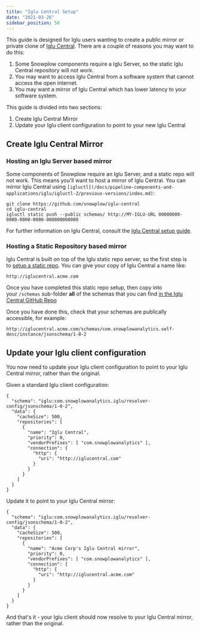 ```yaml
---
title: "Iglu Central Setup"
date: "2021-03-26"
sidebar_position: 50
---
```


This guide is designed for Iglu users wanting to create a public mirror or private clone of [Iglu Central](/docs/pipeline-components-and-applications/iglu/iglu-repositories/iglu-central/index.md). There are a couple of reasons you may want to do this:

1. Some Snowplow components require a Iglu Server, so the static Iglu Central repository will not work.
2. You may want to access Iglu Central from a software system that cannot access the open internet.
3. You may want a mirror of Iglu Central which has lower latency to your software system.

This guide is divided into two sections:

1. Create Iglu Central Mirror
2. Update your Iglu client configuration to point to your new Iglu Central

## Create Iglu Central Mirror

### Hosting an Iglu Server based mirror

Some components of Snowplow require an Iglu Server, and a static repo will not work. This means you'll want to host a mirror of Iglu Central. You can mirror Iglu Central using `[igluctl](/docs/pipeline-components-and-applications/iglu/igluctl-2/previous-versions/index.md)`:

```
git clone https://github.com/snowplow/iglu-central
cd iglu-central
igluctl static push --public schemas/ http://MY-IGLU-URL 00000000-0000-0000-0000-000000000000
```

For further information on Iglu Central, consult the [Iglu Central setup guide](/docs/pipeline-components-and-applications/iglu/iglu-central-setup/index.md).

### Hosting a Static Repository based mirror

Iglu Central is built on top of the Iglu static repo server, so the first step is to [setup a static repo](/docs/pipeline-components-and-applications/iglu/setting-up-iglu/step-2-setup-an-iglu-repository/2-1-a-static-repo/index.md). You can give your copy of Iglu Central a name like:

```
http://iglucentral.acme.com
```

Once you have completed this static repo setup, then copy into your `/schemas` sub-folder **all** of the schemas that you can find [in the Iglu Central GitHub Repo](https://github.com/snowplow/iglu-central/tree/master/schemas)

Once you have done this, check that your schemas are publically accessible, for example:

```
http://iglucentral.acme.com/schemas/com.snowplowanalytics.self-desc/instance/jsonschema/1-0-2
```

## [](https://github.com/snowplow/iglu/wiki/Iglu-Central-setup#update-your-iglu-client-configuration)Update your Iglu client configuration

You now need to update your Iglu client configuration to point to your Iglu Central mirror, rather than the original.

Given a standard Iglu client configuration:

```
{
  "schema": "iglu:com.snowplowanalytics.iglu/resolver-config/jsonschema/1-0-2",
  "data": {
    "cacheSize": 500,
    "repositories": [
      {
        "name": "Iglu Central",
        "priority": 0,
        "vendorPrefixes": [ "com.snowplowanalytics" ],
        "connection": {
          "http": {
            "uri": "http://iglucentral.com"
          }
        }
      }
    ]
  }
}
```

Update it to point to your Iglu Central mirror:

```
{
  "schema": "iglu:com.snowplowanalytics.iglu/resolver-config/jsonschema/1-0-2",
  "data": {
    "cacheSize": 500,
    "repositories": [
      {
        "name": "Acme Corp's Iglu Central mirror",
        "priority": 0,
        "vendorPrefixes": [ "com.snowplowanalytics" ],
        "connection": {
          "http": {
            "uri": "http://iglucentral.acme.com"
          }
        }
      }
    ]
  }
}
```

And that's it - your Iglu client should now resolve to your Iglu Central mirror, rather than the original.

